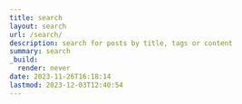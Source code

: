 ```yaml
---
title: search
layout: search
url: /search/
description: search for posts by title, tags or content
summary: search
_build:
  render: never
date: 2023-11-26T16:18:14
lastmod: 2023-12-03T12:40:54
---
```

